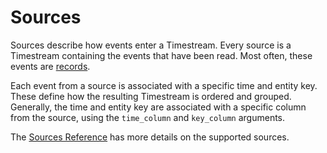 # Sources

Sources describe how events enter a Timestream.
Every source is a Timestream containing the events that have been read.
Most often, these events are [records](data_types.md#record-types).

Each event from a source is associated with a specific time and entity key.
These define how the resulting Timestream is ordered and grouped.
Generally, the time and entity key are associated with a specific column from the source, using the `time_column` and `key_column` arguments.

The [Sources Reference](../reference/sources.md) has more details on the supported sources.